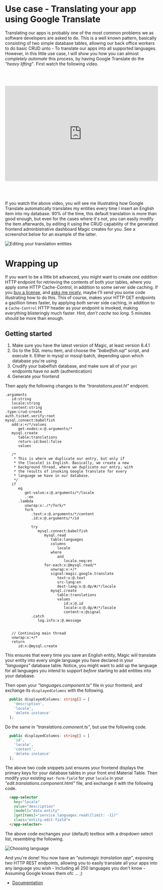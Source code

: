 # Use case - Translating your app using Google Translate

Translating our apps is probably one of the most common problems we as software developers are asked
to do. This is a well known pattern, basically consisting of two simple database tables, allowing
our back office workers to do basic CRUD unto - To translate our apps into all supported languages.
However, in this little use case, I will show you how you can almost *completely automate* this
process, by having Google Translate do the _"heavy lifting"_. First watch the following video.

<div style="position:relative; padding-bottom:56.25%; padding-top:30px; height:0; overflow:hidden;margin-top:4rem;margin-bottom:4rem;">
<iframe width="560" height="315" style="position:absolute; top:0; left:0; width:100%; height:100%;" src="https://www.youtube.com/embed/2hrUi1o5rDg" frameborder="0" allow="accelerometer; autoplay; encrypted-media; gyroscope; picture-in-picture" allowfullscreen></iframe>
</div>

If you watch the above video, you will see me illustrating how Google Translate automatically
translates my entities every time I insert an English item into my database.
90% of the time, this default translation is more than good enough, but even for the
cases where it's not, you can easily modify the item afterwards, by editing it using the
CRUD capability of the generated frontend adminbistrative dashboard Magic creates for you.
See a screenshot below for an example of the latter.

![Editing your translation entities](https://servergardens.files.wordpress.com/2020/10/editing-translation-entities.png)

# Wrapping up

If you want to be a little bit advanced, you might want to create *one addition* HTTP endpoint for retrieving
the contents of both your tables, where you apply some HTTP Cache-Control, in addition to some server side
caching. If you [buy a license](https://servergardens.com/buy/), and [asks me nicely](mailto:thomas@servergardens.com),
maybe I'll send you some code illustrating how to do this. This of course, makes your HTTP GET endpoints a gazillion
times faster, by applying *both* server side caching, in addition to a `Cache-Control` HTTP header as your endpoint
is invoked, making everything blisteringly much faster. Hint, *don't cache too long*. 5 minutes should be more than
enough.

## Getting started

1. Make sure you have the latest version of Magic, at least version 8.4.1
2. Go to the SQL menu item, and choose the _"babelfish.sql"_ script, and execute it. Either in mysql or mssql-batch, depending upon which database you're using
3. Crudify your babelfish database, and make sure all of your `get` endpoints have *no* auth (authentication)
4. Generate your frontend

Then apply the following changes to the _"translations.post.hl"_ endpoint.

```
.arguments
   id:string
   locale:string
   content:string
.type:crud-create
auth.ticket.verify:root
mysql.connect:babelfish
   add:x:+/*/values
      get-nodes:x:@.arguments/*
   mysql.create
      table:translations
      return-id:bool:false
      values

   /*
    * This is where we duplicate our entry, but only if
    * the [locale] is English. Basically, we create a new
    * background thread, where we duplicate our entry, with
    * the results of invoking Google Translate for every
    * language we have in our database.
    */
   if
      eq
         get-value:x:@.arguments/*/locale
         .:en
      .lambda
         unwrap:x:./*/fork/*
         fork
            .text:x:@.arguments/*/content
            .id:x:@.arguments/*/id
            
            try
               mysql.connect:babelfish
                  mysql.read
                     table:languages
                     columns
                        locale
                     where
                        and
                           locale.neq:en
                  for-each:x:@mysql.read/*
                     unwrap:x:+/*
                     signal:magic.google.translate
                        text:x:@.text
                        src-lang:en
                        dest-lang:x:@.dp/#/*/locale
                     mysql.create
                        table:translations
                        values
                           id:x:@.id
                           locale:x:@.dp/#/*/locale
                           content:x:@signal
            .catch
               log.info:x:@.message


   // Continuing main thread
   unwrap:x:+/*
   return
      id:x:@mysql.create
```

This ensures that every time you save an English entity, Magic will translate your entity into
every single language you have declared in your _"languages"_ database table. Notice, you might
want to add up the language for all languages you intend to support *before* starting to add
entities into your database.

Then open your _"languages.component.ts"_ file in your frontend, and exchange its `displayedColumns` with the following.

```typescript
  public displayedColumns: string[] = [
    'description',
    'locale',
    'delete-instance'
  ];
```

Do the same in _"translations.comonent.ts"_, but use the following code.

```typescript
  public displayedColumns: string[] = [
    'id',
    'locale',
    'content',
    'delete-instance'
  ];
```

The above two code snippets just ensures your frontend displays the primary keys for
your database tables in your front end Material Table. Then modify your existing
`mat-form-field` for your `locale` in your _"edit.translations.component.html"_ file,
and exchange it with the following code.

```html
  <app-selector
    key="locale"
    value="description"
    [model]="data.entity"
    [getItems]="service.languages.read({limit: -1})"
    class="entity-edit-field">
  </app-selector>
```

The above code exchanges your (default) textbox with a dropdown select list, resembling the following.

![Choosing language](https://servergardens.files.wordpress.com/2020/10/choosing-language.png)

And you're done! You now have an _"automagic translation app"_, exposing two HTTP REST endpoints,
allowing you to easily translate all your apps into any language you wish - Including all 250
languages you don't know - Assuming Google knows them ofc ... ;)

* [Documentation](/documentation/)
